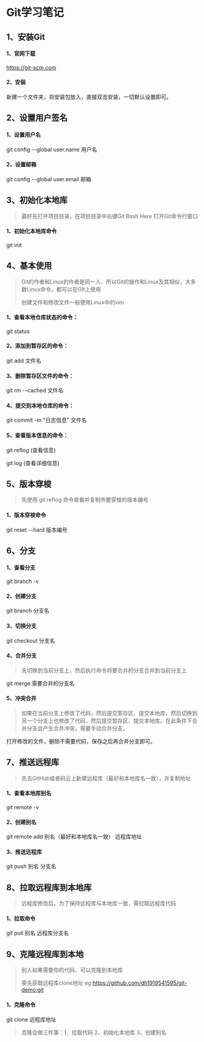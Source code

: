 # Git学习笔记

## 1、安装Git

#### 1、官网下载

https://git-scm.com

#### 2、安装

新建一个文件夹，将安装包放入，直接双击安装，一切默认设置即可。





## 2、设置用户签名

#### 1、设置用户名

git  config  --global  user.name  用户名

#### 2、设置邮箱

git  config  --global  user.email  邮箱



## 3、初始化本地库

> 最好先打开项目目录，在项目目录中右键Git Bash Here 打开Git命令行窗口

#### 1、初始化本地库命令

git  init



## 4、基本使用

> Git的作者和Linux的作者是同一人，所以Git的操作和Linux及其相似，大多数Linux命令，都可以在GIt上使用
>
> 创建文件和修改文件一般使用Linux中的vim

#### 1、查看本地仓库状态的命令：

git  status

#### 2、添加到暂存区的命令：

git   add  文件名

#### 3、删除暂存区文件的命令：

git  rm  --cached  文件名

#### 4、提交到本地仓库的命令：

git  commit  -m  "日志信息"  文件名

#### 5、查看版本信息的命令：

git  reflog  (查看信息)

git  log  (查看详细信息)



## 5、版本穿梭

> 先使用  git  reflog  命令查看并复制所要穿梭的版本编号

#### 1、版本穿梭命令

git  reset  --hard  版本编号



## 6、分支

#### 1、查看分支

git  branch  -v

#### 2、创建分支

git  branch  分支名

#### 3、切换分支

git  checkout  分支名

#### 4、合并分支

> 先切换到当前分支上，然后执行命令将要合并的分支合并到当前分支上

git  merge  需要合并的分支名

#### 5、冲突合并

> 如果在当前分支上修改了代码，然后提交暂存区、提交本地库，然后切换到另一个分支上也修改了代码，然后提交暂存区、提交本地库。在此条件下合并分支会产生合并冲突，需要手动合并分支。

打开修改的文件，删除不需要代码，保存之后再合并分支即可。



## 7、推送远程库

> 先去GitHub或者码云上新建远程库（最好和本地库名一致），并复制地址

#### 1、查看本地库别名

git  remote  -v

#### 2、创建别名

git  remote  add  别名（最好和本地库名一致） 远程库地址

#### 3、推送远程库

git  push  别名  分支名



## 8、拉取远程库到本地库

> 远程库修改后，为了保持远程库与本地库一致，需拉取远程库代码

#### 1、拉取命令

git  pull  别名  远程库分支名



## 9、克隆远程库到本地

> 别人如果需要你的代码，可以克隆到本地库
>
> 需先获取远程库clone地址  eg:https://github.com/dh1919541595/git-demo.git

#### 1、克隆命令

git  clone  远程库地址

> 克隆会做三件事：1、拉取代码   2、初始化本地库   3、创建别名





